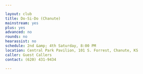 ```yaml
---

layout: club
title: Do-Si-Do (Chanute)
mainstream: yes
plus: yes
advanced: no
rounds: no
hearassist: no
schedule: 2nd &amp; 4th Saturday, 8:00 PM
location: Central Park Pavilion, 101 S. Forrest, Chanute, KS
caller: Guest Callers
contact: (620) 431-9434

---
```


